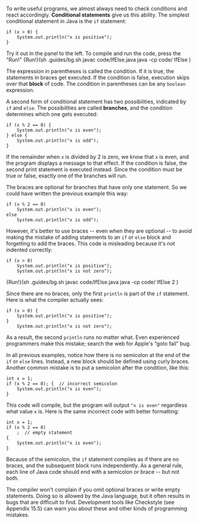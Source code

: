 To write useful programs, we almost always need to check conditions and react accordingly.
**Conditional statements** give us this ability.
The simplest conditional statement in Java is the `if` statement:

```code
if (x > 0) {
    System.out.println("x is positive");
}
```

Try it out in the panel to the left. To compile and run the code, press the "Run!"
{Run!}(sh .guides/bg.sh javac code/IfElse.java java -cp code/ IfElse )


The expression in parentheses is called the condition.
If it is true, the statements in braces get executed.
If the condition is false, execution skips over that **block** of code.
The condition in parentheses can be any `boolean` expression.


A second form of conditional statement has two possibilities, indicated by `if` and `else`.
The possibilities are called **branches**, and the condition determines which one gets executed:

```code
if (x % 2 == 0) {
    System.out.println("x is even");
} else {
    System.out.println("x is odd");
}
```

If the remainder when `x` is divided by 2 is zero, we know that `x` is even, and the program displays a message to that effect.
If the condition is false, the second print statement is executed instead.
Since the condition must be true or false, exactly one of the branches will run.

The braces are optional for branches that have only one statement.
So we could have written the previous example this way:

```code
if (x % 2 == 0)
    System.out.println("x is even");
else
    System.out.println("x is odd");
```

However, it's better to use braces -- even when they are optional -- to avoid making the mistake of adding statements to an `if` or `else` block and forgetting to add the braces.
This code is misleading because it's not indented correctly:

```code
if (x > 0)
    System.out.println("x is positive");
    System.out.println("x is not zero");
```

{Run!}(sh .guides/bg.sh javac code/IfElse.java java -cp code/ IfElse 2 )


Since there are no braces, only the first `println` is part of the `if` statement.
Here is what the compiler actually sees:

```code
if (x > 0) {
    System.out.println("x is positive");
}
    System.out.println("x is not zero");
```

As a result, the second `println` runs no matter what.
Even experienced programmers make this mistake; search the web for Apple's “goto fail” bug.


In all previous examples, notice how there is no semicolon at the end of the `if` or `else` lines.
Instead, a new block should be defined using curly braces.
Another common mistake is to put a semicolon after the condition, like this:

```code
int x = 1;
if (x % 2 == 0); {  // incorrect semicolon
    System.out.println("x is even");
}
```

This code will compile, but the program will output `"x is even"` regardless what value `x` is.
Here is the same incorrect code with better formatting:

```code
int x = 1;
if (x % 2 == 0)
    ;  // empty statement
{
    System.out.println("x is even");
}
```

Because of the semicolon, the `if` statement compiles as if there are no braces, and the subsequent block runs independently.
As a general rule, each line of Java code should end with a semicolon or brace -- but not both.

The compiler won't complain if you omit optional braces or write empty statements.
Doing so is allowed by the Java language, but it often results in bugs that are difficult to find.
Development tools like Checkstyle (see Appendix 15.5) can warn you about these and other kinds of programming mistakes.